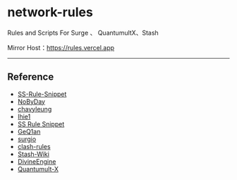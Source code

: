 # network-rules

Rules and Scripts For Surge 、 QuantumultX、Stash

Mirror Host：https://rules.vercel.app

---

## Reference

* [SS-Rule-Snippet](https://github.com/Hackl0us/SS-Rule-Snippet)
* [NoByDay](https://github.com/NobyDa/Script)
* [chavyleung](https://github.com/chavyleung/scripts)
* [lhie1](https://github.com/lhie1/Rules/tree/master)
* [SS Rule Snippet](https://github.com/Hackl0us/SS-Rule-Snippet)
* [GeQ1an](https://github.com/GeQ1an/Rules/tree/master)
* [surgio](https://github.com/geekdada/surgio)
* [clash-rules](https://github.com/Loyalsoldier/clash-rules)
* [Stash-Wiki](https://stash.wiki/)
* [DivineEngine](https://github.com/DivineEngine/Profiles/tree/master)
* [Quantumult-X](https://github.com/crossutility/Quantumult-X)